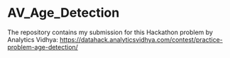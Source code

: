 # AV_Age_Detection
The repository contains my submission for this Hackathon problem by Analytics Vidhya: https://datahack.analyticsvidhya.com/contest/practice-problem-age-detection/
